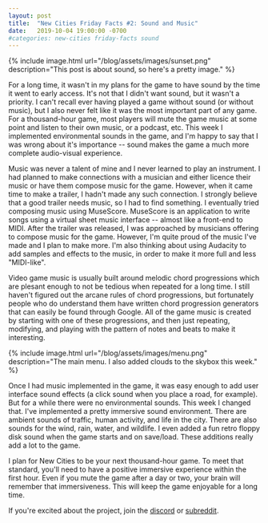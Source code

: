 ```yaml
---
layout: post
title:  "New Cities Friday Facts #2: Sound and Music"
date:   2019-10-04 19:00:00 -0700
#categories: new-cities friday-facts sound
---
```


{% include image.html url="/blog/assets/images/sunset.png" description="This post is about sound, so here's a pretty image." %}

For a long time, it wasn't in my plans for the game to have sound by the time it went to early access. It's not that I didn't want sound, but it wasn't a priority. I can't recall ever having played a game without sound (or without music), but I also never felt like it was the most important part of any game. For a thousand-hour game, most players will mute the game music at some point and listen to their own music, or a podcast, etc. This week I implemented environmental sounds in the game, and I'm happy to say that I was wrong about it's importance -- sound makes the game a much more complete audio-visual experience.

Music was never a talent of mine and I never learned to play an instrument. I had planned to make connections with a musician and either licence their music or have them compose music for the game. However, when it came time to make a trailer, I hadn't made any such connection. I strongly believe that a good trailer needs music, so I had to find something. I eventually tried composing music using MuseScore. MuseScore is an application to write songs using a virtual sheet music interface -- almost like a front-end to MIDI. After the trailer was released, I was approached by musicians offering to compose music for the game. However, I'm quite proud of the music I've made and I plan to make more. I'm also thinking about using Audacity to add samples and effects to the music, in order to make it more full and less "MIDI-like".

Video game music is usually built around melodic chord progressions which are plesant enough to not be tedious when repeated for a long time. I still haven't figured out the arcane rules of chord progressions, but fortunately people who do understand them have written chord progression generators that can easily be found through Google. All of the game music is created by starting with one of these progressions, and then just repeating, modifying, and playing with the pattern of notes and beats to make it interesting.

{% include image.html url="/blog/assets/images/menu.png" description="The main menu. I also added clouds to the skybox this week." %}

Once I had music implemented in the game, it was easy enough to add user interface sound effects (a click sound when you place a road, for example). But for a while there were no environmental sounds. This week I changed that. I've implemented a pretty immersive sound environment. There are ambient sounds of traffic, human activity, and life in the city. There are also sounds for the wind, rain, water, and wildlife. I even added a fun retro floppy disk sound when the game starts and on save/load. These additions really add a lot to the game.

I plan for New Cities to be your next thousand-hour game. To meet that standard, you'll need to have a positive immersive experience within the first hour. Even if you mute the game after a day or two, your brain will remember that immersiveness. This will keep the game enjoyable for a long time.

If you're excited about the project, join the [discord] or [subreddit].

[subreddit]: https://www.reddit.com/r/New_Cities
[discord]: https://discord.gg/udgeB2E

